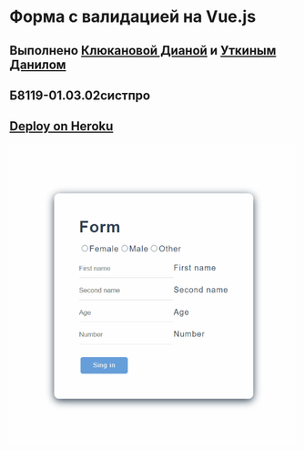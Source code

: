 # Форма с валидацией на Vue.js

## Выполнено [Клюкановой Дианой](https://github.com/alexmasterblack) и [Уткиным Данилом](https://github.com/DanilKlukanov)
## Б8119-01.03.02систпро
## [Deploy on Heroku](https://validate-form-vue.herokuapp.com/)

<a href="url"><img src="form.gif"></a>
